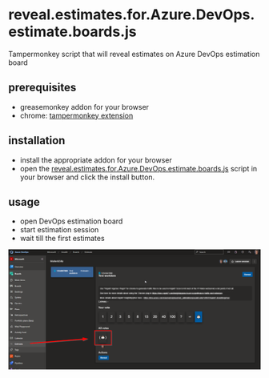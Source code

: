 reveal.estimates.for.Azure.DevOps.estimate.boards.js
===============

Tampermonkey script that will reveal estimates on Azure DevOps estimation board

## prerequisites
 
 - greasemonkey addon for your browser
 - chrome: [tampermonkey extension](https://chrome.google.com/webstore/detail/tampermonkey/dhdgffkkebhmkfjojejmpbldmpobfkfo?hl=en)

## installation

 - install the appropriate addon for your browser
 - open the [reveal.estimates.for.Azure.DevOps.estimate.boards.js](reveal.estimates.for.Azure.DevOps.estimate.boards.js?raw=true) script in your browser and click the install button.
 
 ## usage

 - open DevOps estimation board
 - start estimation session
 - wait till the first estimates

![Screenshot](screenshot.png?raw=true "Screenshot of the UI")